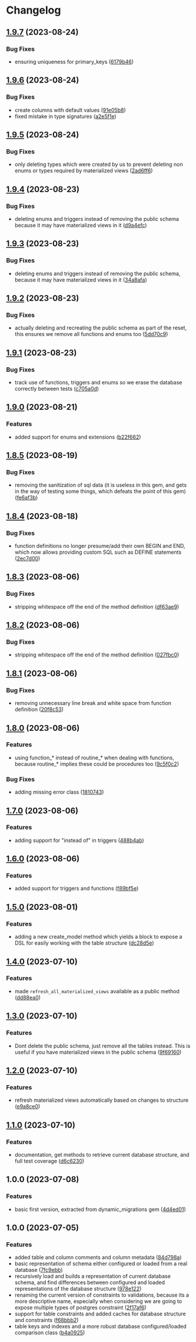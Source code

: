 # Changelog

## [1.9.7](https://github.com/craigulliott/pg_spec_helper/compare/v1.9.6...v1.9.7) (2023-08-24)


### Bug Fixes

* ensuring uniqueness for primary_keys ([6179b46](https://github.com/craigulliott/pg_spec_helper/commit/6179b46f683adf08836c7193dd63711fe2533778))

## [1.9.6](https://github.com/craigulliott/pg_spec_helper/compare/v1.9.5...v1.9.6) (2023-08-24)


### Bug Fixes

* create columns with default values ([91e05b8](https://github.com/craigulliott/pg_spec_helper/commit/91e05b8b14c38161965ab8e2dc1d7e869e399567))
* fixed mistake in type signatures ([a2e5f1e](https://github.com/craigulliott/pg_spec_helper/commit/a2e5f1ed897dbd7968716126ccd6a675cc7a5641))

## [1.9.5](https://github.com/craigulliott/pg_spec_helper/compare/v1.9.4...v1.9.5) (2023-08-24)


### Bug Fixes

* only deleting types which were created by us to prevent deleting non enums or types required by materialized views ([2ad6ff6](https://github.com/craigulliott/pg_spec_helper/commit/2ad6ff6ab5edff95bceafb5e646dd2b2f4f0729f))

## [1.9.4](https://github.com/craigulliott/pg_spec_helper/compare/v1.9.3...v1.9.4) (2023-08-23)


### Bug Fixes

* deleting enums and triggers instead of removing the public schema because it may have materialized views in it ([d9a4efc](https://github.com/craigulliott/pg_spec_helper/commit/d9a4efc2c56c2971151efffb5fe2b1d079deb75b))

## [1.9.3](https://github.com/craigulliott/pg_spec_helper/compare/v1.9.2...v1.9.3) (2023-08-23)


### Bug Fixes

* deleting enums and triggers instead of removing the public schema, because it may have materialized views in it ([34a8afa](https://github.com/craigulliott/pg_spec_helper/commit/34a8afae9cca995ba8950d7d54ad377869901c19))

## [1.9.2](https://github.com/craigulliott/pg_spec_helper/compare/v1.9.1...v1.9.2) (2023-08-23)


### Bug Fixes

* actually deleting and recreating the public schema as part of the reset, this ensures we remove all functions and enums too ([5dd70c9](https://github.com/craigulliott/pg_spec_helper/commit/5dd70c93eb3754a3e84161dc571e3a39b814f34c))

## [1.9.1](https://github.com/craigulliott/pg_spec_helper/compare/v1.9.0...v1.9.1) (2023-08-23)


### Bug Fixes

* track use of functions, triggers and enums so we erase the database correctly between tests ([c705a0d](https://github.com/craigulliott/pg_spec_helper/commit/c705a0defe011c715de18c10f16861a02308122b))

## [1.9.0](https://github.com/craigulliott/pg_spec_helper/compare/v1.8.5...v1.9.0) (2023-08-21)


### Features

* added support for enums and extensions ([b22f662](https://github.com/craigulliott/pg_spec_helper/commit/b22f662cad22c1220ac6f4bc029ca534348a4bea))

## [1.8.5](https://github.com/craigulliott/pg_spec_helper/compare/v1.8.4...v1.8.5) (2023-08-19)


### Bug Fixes

* removing the sanitization of sql data (it is useless in this gem, and gets in the way of testing some things, which defeats the point of this gem) ([fe6af3b](https://github.com/craigulliott/pg_spec_helper/commit/fe6af3bd4443b140a3136d43f1da61315de4d761))

## [1.8.4](https://github.com/craigulliott/pg_spec_helper/compare/v1.8.3...v1.8.4) (2023-08-18)


### Bug Fixes

* function definitions no longer presume/add their own BEGIN and END, which now allows providing custom SQL such as DEFINE statements ([2ec7d00](https://github.com/craigulliott/pg_spec_helper/commit/2ec7d00bd2ad539860384981586b0bcee98d56a7))

## [1.8.3](https://github.com/craigulliott/pg_spec_helper/compare/v1.8.2...v1.8.3) (2023-08-06)


### Bug Fixes

* stripping whitespace off the end of the method definition ([df63ae9](https://github.com/craigulliott/pg_spec_helper/commit/df63ae96faf090b98220a9e64d87dbaaf89135d0))

## [1.8.2](https://github.com/craigulliott/pg_spec_helper/compare/v1.8.1...v1.8.2) (2023-08-06)


### Bug Fixes

* stripping whitespace off the end of the method definition ([027fbc0](https://github.com/craigulliott/pg_spec_helper/commit/027fbc01cc04e79110a97392a6811371c487bab6))

## [1.8.1](https://github.com/craigulliott/pg_spec_helper/compare/v1.8.0...v1.8.1) (2023-08-06)


### Bug Fixes

* removing unnecessary line break and white space from function definition ([20f8c53](https://github.com/craigulliott/pg_spec_helper/commit/20f8c539d308bc88fbc04428064febfbbc2c0970))

## [1.8.0](https://github.com/craigulliott/pg_spec_helper/compare/v1.7.0...v1.8.0) (2023-08-06)


### Features

* using function_* instead of routine_* when dealing with functions, because routine_* implies these could be procedures too ([9c5f0c2](https://github.com/craigulliott/pg_spec_helper/commit/9c5f0c267f377731ed82d764a4f866de0b4525ee))


### Bug Fixes

* adding missing error class ([1810743](https://github.com/craigulliott/pg_spec_helper/commit/181074326fbf63eb27760486b4f18e1ea11c86b9))

## [1.7.0](https://github.com/craigulliott/pg_spec_helper/compare/v1.6.0...v1.7.0) (2023-08-06)


### Features

* adding support for "instead of" in triggers ([488b4ab](https://github.com/craigulliott/pg_spec_helper/commit/488b4ab5fb458db2c7e2f60395b12dcfa9559459))

## [1.6.0](https://github.com/craigulliott/pg_spec_helper/compare/v1.5.0...v1.6.0) (2023-08-06)


### Features

* added support for triggers and functions ([f89bf5e](https://github.com/craigulliott/pg_spec_helper/commit/f89bf5e3afa6fc411e9d1f16cb62db74fc8dc987))

## [1.5.0](https://github.com/craigulliott/pg_spec_helper/compare/v1.4.0...v1.5.0) (2023-08-01)


### Features

* adding a new create_model method which yields a block to expose a DSL for easily working with the table structure ([dc28d5e](https://github.com/craigulliott/pg_spec_helper/commit/dc28d5ef599d8306564aa7c29d2220fb22ee6dd6))

## [1.4.0](https://github.com/craigulliott/pg_spec_helper/compare/v1.3.0...v1.4.0) (2023-07-10)


### Features

* made `refresh_all_materialized_views` available as a public method ([dd88ea0](https://github.com/craigulliott/pg_spec_helper/commit/dd88ea0877ba75f5c78ce5083421dd20090be6cb))

## [1.3.0](https://github.com/craigulliott/pg_spec_helper/compare/v1.2.0...v1.3.0) (2023-07-10)


### Features

* Dont delete the public schema, just remove all the tables instead. This is useful if you have materialized views in the public schema ([9f69160](https://github.com/craigulliott/pg_spec_helper/commit/9f691602bc851fbeea0d01a0f8e9a7555f154e35))

## [1.2.0](https://github.com/craigulliott/pg_spec_helper/compare/v1.1.0...v1.2.0) (2023-07-10)


### Features

* refresh materialized views automatically based on changes to structure ([e9a8ce0](https://github.com/craigulliott/pg_spec_helper/commit/e9a8ce011578018b2374612e6d6ce8765e49d4db))

## [1.1.0](https://github.com/craigulliott/pg_spec_helper/compare/v1.0.0...v1.1.0) (2023-07-10)


### Features

* documentation, get methods to retrieve current database structure, and full test coverage ([d6c6230](https://github.com/craigulliott/pg_spec_helper/commit/d6c623055d3ac2920bdc4f805973df7f25208329))

## 1.0.0 (2023-07-08)


### Features

* basic first version, extracted from dynamic_migrations gem ([4d4ed01](https://github.com/craigulliott/pg_spec_helper/commit/4d4ed016d1a19394d0db7c39a01c153670a3edfe))

## 1.0.0 (2023-07-05)


### Features

* added table and column comments and column metadata ([84d798a](https://github.com/craigulliott/pg_spec_helper/commit/84d798aae35c259545f73dbbd7d076d8ceaa8739))
* basic representation of schema either configured or loaded from a real database ([7fc9ebb](https://github.com/craigulliott/pg_spec_helper/commit/7fc9ebbe5a8e5faa4e6017deec9bc66f7ba15f16))
* recursively load and builds a representation of current database schema, and find differences between configured and loaded representations of the database structure ([978e122](https://github.com/craigulliott/pg_spec_helper/commit/978e12279760709f1511dc7c6d9fe7ff57b54f3e))
* renaming the current version of constraints to validations, because its a more descriptive name, especially when considering we are going to expose multiple types of postgres constraint ([2f17af6](https://github.com/craigulliott/pg_spec_helper/commit/2f17af665028ed6f49d8bdd9b7ff6a52339206db))
* support for table constraints and added caches for database structure and constraints ([f68bbb2](https://github.com/craigulliott/pg_spec_helper/commit/f68bbb20a25fab149ed4b3b9c591fde1a6ff628e))
* table keys and indexes and a more robust database configured/loaded comparison class ([b4a0925](https://github.com/craigulliott/pg_spec_helper/commit/b4a092535e4e59d0fb9b97efc3d210289346b454))
